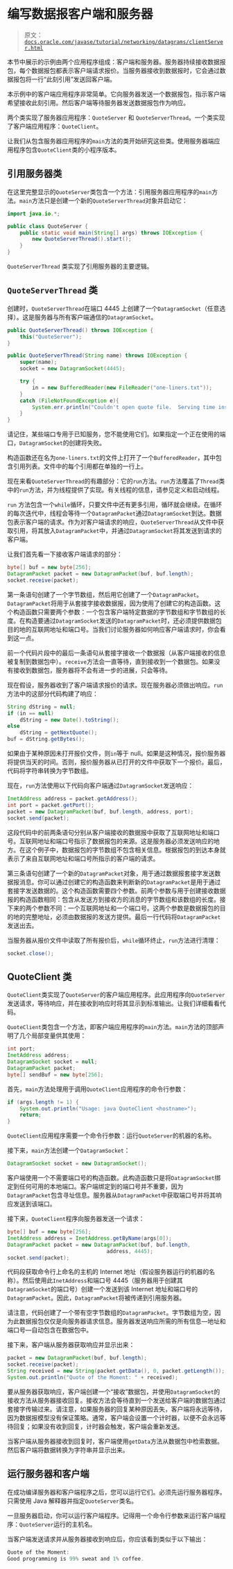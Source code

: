 # 编写数据报客户端和服务器

> 原文：[`docs.oracle.com/javase/tutorial/networking/datagrams/clientServer.html`](https://docs.oracle.com/javase/tutorial/networking/datagrams/clientServer.html)

本节中展示的示例由两个应用程序组成：客户端和服务器。服务器持续接收数据报包，每个数据报包都表示客户端请求报价。当服务器接收到数据报时，它会通过数据报包将一行“此刻引用”发送回客户端。

本示例中的客户端应用程序非常简单。它向服务器发送一个数据报包，指示客户端希望接收此刻引用。然后客户端等待服务器发送数据报包作为响应。

两个类实现了服务器应用程序：`QuoteServer` 和 `QuoteServerThread`。一个类实现了客户端应用程序：`QuoteClient`。

让我们从包含服务器应用程序的`main`方法的类开始研究这些类。使用服务器端应用程序包含`QuoteClient`类的小程序版本。

## 引用服务器类

在这里完整显示的`QuoteServer`类包含一个方法：引用服务器应用程序的`main`方法。`main`方法只是创建一个新的`QuoteServerThread`对象并启动它：

```java
import java.io.*;

public class QuoteServer {
    public static void main(String[] args) throws IOException {
        new QuoteServerThread().start();
    }
}

```

`QuoteServerThread` 类实现了引用服务器的主要逻辑。

## `QuoteServerThread` 类

创建时，`QuoteServerThread`在端口 4445 上创建了一个`DatagramSocket`（任意选择）。这是服务器与所有客户端通信的`DatagramSocket`。

```java
public QuoteServerThread() throws IOException {
    this("QuoteServer");
}

public QuoteServerThread(String name) throws IOException {
    super(name);
    socket = new DatagramSocket(4445);

    try {
        in = new BufferedReader(new FileReader("one-liners.txt"));
    }   
    catch (FileNotFoundException e){
        System.err.println("Couldn't open quote file.  Serving time instead.");
    }
}  

```

请记住，某些端口专用于已知服务，您不能使用它们。如果指定一个正在使用的端口，`DatagramSocket`的创建将失败。

构造函数还在名为`one-liners.txt`的文件上打开了一个`BufferedReader`，其中包含引用列表。文件中的每个引用都在单独的一行上。

现在来看`QuoteServerThread`的有趣部分：它的`run`方法。`run`方法覆盖了`Thread`类中的`run`方法，并为线程提供了实现。有关线程的信息，请参见定义和启动线程。

`run` 方法包含一个`while`循环，只要文件中还有更多引用，循环就会继续。在循环的每次迭代中，线程会等待一个`DatagramPacket`通过`DatagramSocket`到达。数据包表示客户端的请求。作为对客户端请求的响应，`QuoteServerThread`从文件中获取引用，将其放入`DatagramPacket`中，并通过`DatagramSocket`将其发送到请求的客户端。

让我们首先看一下接收客户端请求的部分：

```java
byte[] buf = new byte[256];
DatagramPacket packet = new DatagramPacket(buf, buf.length);
socket.receive(packet);

```

第一条语句创建了一个字节数组，然后用它创建了一个`DatagramPacket`。`DatagramPacket`将用于从套接字接收数据报，因为使用了创建它的构造函数。这个构造函数只需要两个参数：一个包含客户端特定数据的字节数组和字节数组的长度。在构造要通过`DatagramSocket`发送的`DatagramPacket`时，还必须提供数据包目的地的互联网地址和端口号。当我们讨论服务器如何响应客户端请求时，你会看到这一点。

前一个代码片段中的最后一条语句从套接字接收一个数据报（从客户端接收的信息被复制到数据包中）。`receive`方法会一直等待，直到接收到一个数据包。如果没有接收到数据包，服务器将不会有进一步的进展，只会等待。

现在假设，服务器收到了客户端请求报价的请求。现在服务器必须做出响应。`run`方法中的这部分代码构建了响应：

```java
String dString = null;
if (in == null)
    dString = new Date().toString();
else
    dString = getNextQuote();
buf = dString.getBytes();

```

如果由于某种原因未打开报价文件，则`in`等于 null。如果是这种情况，报价服务器将提供当天的时间。否则，报价服务器从已打开的文件中获取下一个报价。最后，代码将字符串转换为字节数组。

现在，`run`方法使用以下代码向客户端通过`DatagramSocket`发送响应：

```java
InetAddress address = packet.getAddress();
int port = packet.getPort();
packet = new DatagramPacket(buf, buf.length, address, port);
socket.send(packet);

```

这段代码中的前两条语句分别从客户端接收的数据报中获取了互联网地址和端口号。互联网地址和端口号指示了数据报包的来源。这是服务器必须发送响应的地方。在这个例子中，数据报包的字节数组不包含相关信息。根据报包的到达本身就表示了来自互联网地址和端口号所指示的客户端的请求。

第三条语句创建了一个新的`DatagramPacket`对象，用于通过数据报套接字发送数据报消息。你可以通过创建它的构造函数来判断新的`DatagramPacket`是用于通过套接字发送数据的。这个构造函数需要四个参数。前两个参数与用于创建接收数据报的构造函数相同：包含从发送方到接收方的消息的字节数组和该数组的长度。接下来的两个参数不同：一个互联网地址和一个端口号。这两个参数是数据报包的目的地的完整地址，必须由数据报的发送方提供。最后一行代码将`DatagramPacket`发送出去。

当服务器从报价文件中读取了所有报价后，`while`循环终止，`run`方法进行清理：

```java
socket.close();

```

## QuoteClient 类

`QuoteClient`类实现了`QuoteServer`的客户端应用程序。此应用程序向`QuoteServer`发送请求，等待响应，并在接收到响应时将其显示到标准输出。让我们详细看看代码。

`QuoteClient`类包含一个方法，即客户端应用程序的`main`方法。`main`方法的顶部声明了几个局部变量供其使用：

```java
int port;
InetAddress address;
DatagramSocket socket = null;
DatagramPacket packet;
byte[] sendBuf = new byte[256];

```

首先，`main`方法处理用于调用`QuoteClient`应用程序的命令行参数：

```java
if (args.length != 1) {
    System.out.println("Usage: java QuoteClient <hostname>");
    return;
}

```

`QuoteClient`应用程序需要一个命令行参数：运行`QuoteServer`的机器的名称。

接下来，`main`方法创建一个`DatagramSocket`：

```java
DatagramSocket socket = new DatagramSocket();

```

客户端使用一个不需要端口号的构造函数。此构造函数只是将`DatagramSocket`绑定到任何可用的本地端口。客户端绑定到的端口号并不重要，因为`DatagramPacket`包含寻址信息。服务器从`DatagramPacket`中获取端口号并将其响应发送到该端口。

接下来，`QuoteClient`程序向服务器发送一个请求：

```java
byte[] buf = new byte[256];
InetAddress address = InetAddress.getByName(args[0]);
DatagramPacket packet = new DatagramPacket(buf, buf.length, 
                                address, 4445);
socket.send(packet);

```

代码段获取命令行上命名的主机的 Internet 地址（假设服务器运行的机器的名称）。然后使用此`InetAddress`和端口号 4445（服务器用于创建其`DatagramSocket`的端口号）创建一个发送到该 Internet 地址和端口号的`DatagramPacket`。因此，`DatagramPacket`将被传递到引用服务器。

请注意，代码创建了一个带有空字节数组的`DatagramPacket`。字节数组为空，因为此数据报包仅仅是向服务器请求信息。服务器发送响应所需的所有信息—地址和端口号—自动包含在数据包中。

接下来，客户端从服务器获取响应并显示出来：

```java
packet = new DatagramPacket(buf, buf.length);
socket.receive(packet);
String received = new String(packet.getData(), 0, packet.getLength());
System.out.println("Quote of the Moment: " + received);

```

要从服务器获取响应，客户端创建一个“接收”数据包，并使用`DatagramSocket`的接收方法从服务器接收回复。接收方法会等待直到一个发送给客户端的数据包通过套接字传输过来。请注意，如果服务器的回复某种原因丢失，客户端将永远等待，因为数据报模型没有保证策略。通常，客户端会设置一个计时器，以便不会永远等待回复；如果没有收到回复，计时器会触发，客户端会重新发送。

当客户端从服务器接收到回复时，客户端使用`getData`方法从数据包中检索数据。然后客户端将数据转换为字符串并显示出来。

## 运行服务器和客户端

在成功编译服务器和客户端程序之后，您可以运行它们。必须先运行服务器程序。只需使用 Java 解释器并指定`QuoteServer`类名。

一旦服务器启动，你可以运行客户端程序。记得用一个命令行参数来运行客户端程序：`QuoteServer`运行的主机名。

当客户端发送请求并从服务器接收到响应后，你应该看到类似于以下输出：

```java
Quote of the Moment:
Good programming is 99% sweat and 1% coffee.

```
